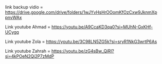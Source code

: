 link backup vidio = https://drive.google.com/drive/folders/1wJYvHsHrOOomKfOzCxw9JknmXppnvWAx

Link youtube Ahmad = https://youtu.be/A9CcaKD3qa0?si=MUhN-GxKHf-UCygq

Link youtube Zola = https://youtu.be/3C98LN5ZG5k?si=sryR1NkG3wrtP6As


Link youtube Zahrah = https://youtu.be/zG4sBw_QiRI?si=4kPOeN2Qj2P7zMdP